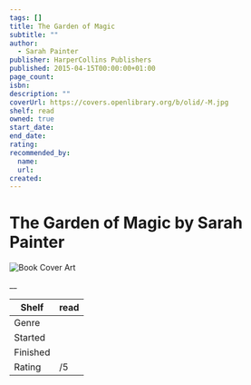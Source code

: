 ```yaml
---
tags: []
title: The Garden of Magic
subtitle: ""
author:
  - Sarah Painter
publisher: HarperCollins Publishers
published: 2015-04-15T00:00:00+01:00
page_count:
isbn:
description: ""
coverUrl: https://covers.openlibrary.org/b/olid/-M.jpg
shelf: read
owned: true
start_date:
end_date:
rating:
recommended_by:
  name:
  url:
created:
---
```


# The Garden of Magic by Sarah Painter

![Book Cover Art](https://covers.openlibrary.org/b/olid/-M.jpg)

__

| Shelf | read |
| --- | --- |
| Genre |  |
| Started |  |
| Finished |  |
| Rating | /5 |

